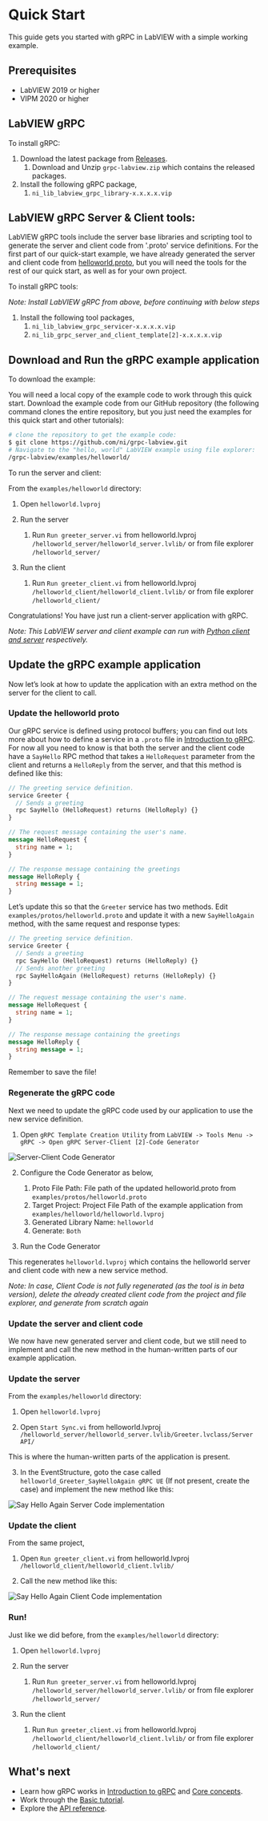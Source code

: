 # Quick Start

This guide gets you started with gRPC in LabVIEW with a simple working example.

## Prerequisites

* LabVIEW 2019 or higher
* VIPM 2020 or higher

## LabVIEW gRPC

To install gRPC:

1. Download the latest package from [Releases](https://github.com/ni/grpc-labview/releases).
    1. Download and Unzip `grpc-labview.zip` which contains the released packages.
2. Install the following gRPC package,
    1. `ni_lib_labview_grpc_library-x.x.x.x.vip`

## LabVIEW gRPC Server & Client tools:

LabVIEW gRPC tools include the server base libraries and scripting tool to generate the server and client code from '.proto' service definitions. For the first part of our quick-start example, we have already generated the server and client code from [helloworld.proto](https://github.com/grpc/grpc/blob/v1.42.0/examples/protos/helloworld.proto), but you will need the tools for the rest of our quick start, as well as for your own project.

To install gRPC tools:

*Note: Install LabVIEW gRPC from above, before continuing with below steps*

1. Install the following tool packages,
    1. `ni_lib_labview_grpc_servicer-x.x.x.x.vip`
    2. `ni_lib_grpc_server_and_client_template[2]-x.x.x.x.vip`

## Download and Run the gRPC example application

To download the example:

You will need a local copy of the example code to work through this quick start. Download the example code from our GitHub repository (the following command clones the entire repository, but you just need the examples for this quick start and other tutorials):

```sh
# clone the repository to get the example code:
$ git clone https://github.com/ni/grpc-labview.git
# Navigate to the "hello, world" LabVIEW example using file explorer:
/grpc-labview/examples/helloworld/
```

To run the server and client:

From the `examples/helloworld` directory:

1. Open `helloworld.lvproj`

2. Run the server
    1. Run `Run greeter_server.vi` from helloworld.lvproj `/helloworld_server/helloworld_server.lvlib/` or from file explorer `/helloworld_server/`

3. Run the client
    1. Run `Run greeter_client.vi` from helloworld.lvproj `/helloworld_client/helloworld_client.lvlib/` or from file explorer `/helloworld_client/`

Congratulations! You have just run a client-server application with gRPC.

*Note: This LabVIEW server and client example can run with [Python client and server](https://grpc.io/docs/languages/python/quickstart/) respectively.*

## Update the gRPC example application

Now let’s look at how to update the application with an extra method on the server for the client to call. 

### Update the helloworld proto

Our gRPC service is defined using protocol buffers; you can find out lots more about how to define a service in a `.proto` file in [Introduction to gRPC](https://grpc.io/docs/what-is-grpc/introduction/). For now all you need to know is that both the server and the client code have a `SayHello` RPC method that takes a `HelloRequest` parameter from the client and returns a `HelloReply` from the server, and that this method is defined like this:

```proto
// The greeting service definition.
service Greeter {
  // Sends a greeting
  rpc SayHello (HelloRequest) returns (HelloReply) {}
}

// The request message containing the user's name.
message HelloRequest {
  string name = 1;
}

// The response message containing the greetings
message HelloReply {
  string message = 1;
}
```

Let’s update this so that the `Greeter` service has two methods. Edit `examples/protos/helloworld.proto` and update it with a new `SayHelloAgain` method, with the same request and response types:

```proto
// The greeting service definition.
service Greeter {
  // Sends a greeting
  rpc SayHello (HelloRequest) returns (HelloReply) {}
  // Sends another greeting
  rpc SayHelloAgain (HelloRequest) returns (HelloReply) {}
}

// The request message containing the user's name.
message HelloRequest {
  string name = 1;
}

// The response message containing the greetings
message HelloReply {
  string message = 1;
}
```

Remember to save the file!

### Regenerate the gRPC code

Next we need to update the gRPC code used by our application to use the new service definition.

1. Open `gRPC Template Creation Utility` from `LabVIEW -> Tools Menu -> gRPC -> Open gRPC Server-Client [2]-Code Generator`

![Server-Client Code Generator](images/gRPC-ServerClient[2]-CodeGenerator.png "Server-Client Code Generator")

2. Configure the Code Generator as below,
    1. Proto File Path: File path of the updated helloworld.proto from `examples/protos/helloworld.proto`
    2. Target Project: Project File Path of the example application from `examples/helloworld/helloworld.lvproj`
    3. Generated Library Name: `helloworld`
    4. Generate: `Both`

3. Run the Code Generator

This regenerates `helloworld.lvproj` which contains the helloworld server and client code with new a new service method.

*Note: In case, Client Code is not fully regenerated (as the tool is in beta version), delete the already created client code from the project and file explorer, and generate from scratch again*

### Update the server and client code

We now have new generated server and client code, but we still need to implement and call the new method in the human-written parts of our example application.

### Update the server

From the `examples/helloworld` directory:

1. Open `helloworld.lvproj`

2. Open `Start Sync.vi` from helloworld.lvproj `/helloworld_server/helloworld_server.lvlib/Greeter.lvclass/Server API/`

This is where the human-written parts of the application is present.

3. In the EventStructure, goto the case called `helloworld_Greeter_SayHelloAgain gRPC UE` (If not present, create the case) and implement the new method like this:

![Say Hello Again Server Code implementation](images/HelloAgain-Server-Code.png "Say Hello Again Server Code implementation")

### Update the client

From the same project,

1. Open `Run greeter_client.vi` from helloworld.lvproj `/helloworld_client/helloworld_client.lvlib/`

2. Call the new method like this:

![Say Hello Again Client Code implementation](images/HelloAgain-Client-Code.png "Say Hello Again Client Code implementation")

### Run!

Just like we did before, from the `examples/helloworld` directory:

1. Open `helloworld.lvproj`

2. Run the server
    1. Run `Run greeter_server.vi` from helloworld.lvproj `/helloworld_server/helloworld_server.lvlib/` or from file explorer `/helloworld_server/`

3. Run the client
    1. Run `Run greeter_client.vi` from helloworld.lvproj `/helloworld_client/helloworld_client.lvlib/` or from file explorer `/helloworld_client/`

## What's next

* Learn how gRPC works in [Introduction to gRPC](https://grpc.io/docs/what-is-grpc/introduction/) and [Core concepts](https://grpc.io/docs/what-is-grpc/core-concepts/).
* Work through the [Basic tutorial](BasicsTutorial.md).
* Explore the [API reference](APIreference.md).